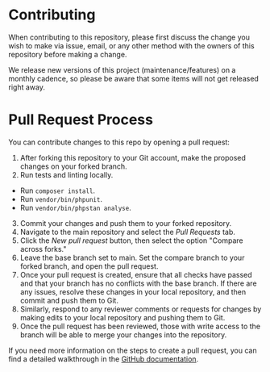 # Contributing

When contributing to this repository, please first discuss the change you wish to make via issue, email, or any other method with the owners of this repository before making a change.

We release new versions of this project (maintenance/features) on a monthly cadence, so please be aware that some items will not get released right away.

# Pull Request Process

You can contribute changes to this repo by opening a pull request:

1) After forking this repository to your Git account, make the proposed changes on your forked branch.
2) Run tests and linting locally.
- Run `composer install`.
- Run `vendor/bin/phpunit`.
- Run `vendor/bin/phpstan analyse`.
3) Commit your changes and push them to your forked repository.
4) Navigate to the main repository and select the *Pull Requests* tab.
5) Click the *New pull request* button, then select the option "Compare across forks."
6) Leave the base branch set to main. Set the compare branch to your forked branch, and open the pull request.
7) Once your pull request is created, ensure that all checks have passed and that your branch has no conflicts with the base branch. If there are any issues, resolve these changes in your local repository, and then commit and push them to Git.
8) Similarly, respond to any reviewer comments or requests for changes by making edits to your local repository and pushing them to Git.
9) Once the pull request has been reviewed, those with write access to the branch will be able to merge your changes into the repository.

If you need more information on the steps to create a pull request, you can find a detailed walkthrough in the [GitHub documentation](https://docs.github.com/en/pull-requests/collaborating-with-pull-requests/proposing-changes-to-your-work-with-pull-requests/creating-a-pull-request-from-a-fork).